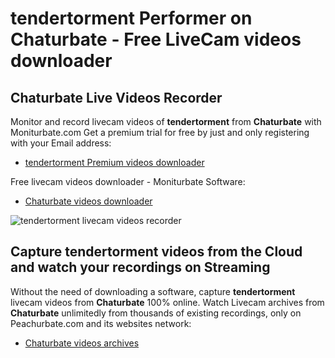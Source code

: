 # tendertorment Performer on Chaturbate - Free LiveCam videos downloader

## Chaturbate Live Videos Recorder

Monitor and record livecam videos of **tendertorment** from **Chaturbate** with Moniturbate.com
Get a premium trial for free by just and only registering with your Email address:
* [tendertorment Premium videos downloader](https://moniturbate.com/request-demo-licence-key.html)

Free livecam videos downloader - Moniturbate Software:
* [Chaturbate videos downloader](https://moniturbate.com/moniturbate-download-software.html)

![tendertorment livecam videos recorder](https://peachurnet.com/templates/moniturbate-software.png)


## Capture tendertorment videos from the Cloud and watch your recordings on Streaming

Without the need of downloading a software, capture **tendertorment** livecam videos from **Chaturbate** 100% online.
Watch Livecam archives from **Chaturbate** unlimitedly from thousands of existing recordings, only on Peachurbate.com and its websites network:
* [Chaturbate videos archives](https://peachurnet.com/)